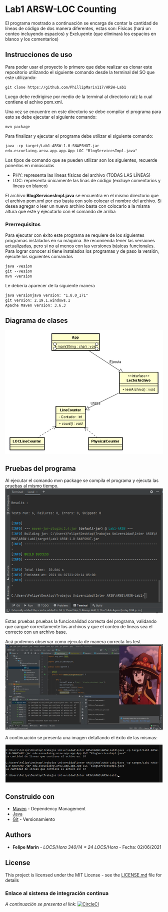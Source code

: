 # Lab1 ARSW-LOC Counting

El programa mostrado a continuación se encarga de contar la cantidad de líneas de código de dos manera diferentes, estas son: Físicas (hará un conteo incluyendo espacios) y Excluyente (que eliminará los espacios en blanco y los comentarios)

## Instrucciones de uso

Para poder usar el proyecto lo primero que debe realizar es clonar este repositorio utilizando el siguiente comando desde la terminal del SO que este utilizando:

```
git clone https://github.com/PhillipMarin117/ARSW-Lab1
```
Luego debe redirigirse por medio de la terminal al directorio raíz la cual contiene el achivo pom.xml.

Una vez se encuentre en este directorio se debe compilar el programa para esto se debe ejecutar el siguiente comando:

```
mvn package
```

Para finalizar y ejecutar el programa debe utilizar el siguiente comando:

```
java -cp target/Lab1-ARSW-1.0-SNAPSHOT.jar edu.escuelaing.arsw.app.app.App LOC "BlogServicesImpl.java"
```

Los tipos de comando que se pueden utilizar son los siguientes, recuerde ponerlos en minúsculas 
* PHY: representa las líneas físicas del archivo (TODAS LAS LÍNEAS)
* LOC: representa únicamente las línas de código (excluye comentarios y lineas en blanco)

El archivo __BlogServicesImpl.java__ se encuentra en el mismo directorio que el archivo pom.xml por eso basta con solo colocar el nombre del archivo. Si desea agregar o leer un nuevo archivo basta con colocarlo a la misma altura que este y ejecutarlo con el comando de arriba


### Prerrequisitos

Para ejecutar con éxito este programa se requiere de los siguientes programas instalados en su máquina. Se recomienda tener las versiones actualizadas, pero si no al menos con las versiones básicas funcionales.
Para lograr  conocer si tiene instalados los programas y de paso la versión, ejecute los siguientes comandos
```
java -vesion
git --vesion
mvn -version
```
Le debería aparecer de la siguiente manera 
```
java versionjava version: "1.8.0_171"
git version: 2.19.1.windows.1
Apache Maven version: 3.6.3
```

## Diagrama de clases

![](img/Diagrama.PNG)




## Pruebas del programa

Al ejecutar el comando mvn package  se compila el programa y ejecuta las pruebas al mismo tiempo.
![](img/Mvn.PNG)

Estas pruebas pruebas la funcionalidad correcta del programa, validando que cargué correctamente los archivos y que el conteo de lineas sea el correcto con un archivo base.

Acá podemos observar como ejecuta de manera correcta los test
![](img/Test.PNG)

A continuación se presenta una imagen detallando el éxito de las mismas:

![](img/Pruebas.PNG)



## Construido con


* [Maven](https://maven.apache.org/) - Dependency Management
* [Java](https://www.java.com/es/download/)
* [Git](https://github.com/) - Versionamiento



## Authors

* **Felipe Marín** - *LOCS/Hora  340/14 = 24 LOCS/Hora* - Fecha: 02/06/2021



## License

This project is licensed under the MIT License - see the [LICENSE.md](LICENSE.md) file for details


### Enlace al sistema de integración continua

_A continuación se presenta el link:_
[![CircleCI](https://circleci.com/gh/PhillipMarin117/ARSW-Lab1.svg?style=svg)](https://circleci.com/gh/PhillipMarin117/ARSW-Lab1)
